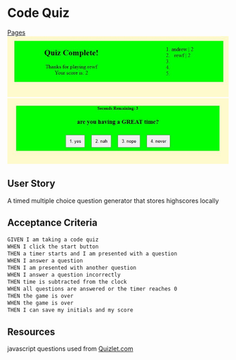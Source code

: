 # Code Quiz
[Pages](https://wloverde.github.io/codeQuiz/)
![alt text](./assets/img/endpage.JPG)
![alt text](./assets/img/quiz.JPG)
## User Story
A  timed multiple choice question generator that stores highscores locally

## Acceptance Criteria

```
GIVEN I am taking a code quiz
WHEN I click the start button
THEN a timer starts and I am presented with a question
WHEN I answer a question
THEN I am presented with another question
WHEN I answer a question incorrectly
THEN time is subtracted from the clock
WHEN all questions are answered or the timer reaches 0
THEN the game is over
WHEN the game is over
THEN I can save my initials and my score
```

## Resources

javascript questions used from [Quizlet.com](https://quizlet.com/117039332/javascript-quiz-flash-cards/)